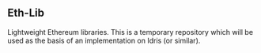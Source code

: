 ## Eth-Lib

Lightweight Ethereum libraries. This is a temporary repository which will be used as the basis of an implementation on Idris (or similar).
